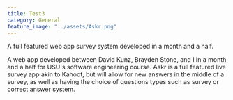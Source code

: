 ```yaml
---
title: Test3
category: General
feature_image: "../assets/Askr.png"
---
```


A full featured web app survey system developed in a month and a half.
<!-- more -->

A web app developed between David Kunz, Brayden Stone, and I in a month and a half for USU's software engineering course. Askr is a full featured live survey app akin to Kahoot, but will allow for new answers in the middle of a survey, as well as having the choice of questions types such as survey or correct answer system.

 
